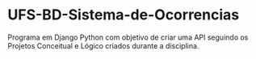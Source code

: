 # UFS-BD-Sistema-de-Ocorrencias
Programa em Django Python com objetivo de criar uma API seguindo os Projetos Conceitual e Lógico criados durante a disciplina.
